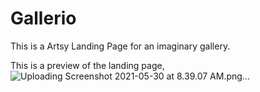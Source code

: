 # Gallerio
This is a Artsy Landing Page for an imaginary gallery.

This is a preview of the landing page,
![Uploading Screenshot 2021-05-30 at 8.39.07 AM.png…]()
